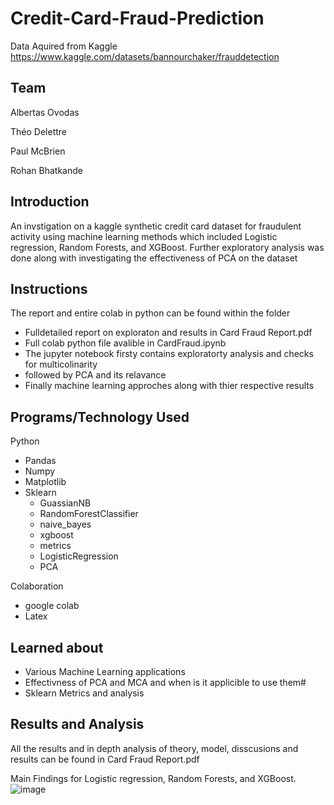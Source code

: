 # Credit-Card-Fraud-Prediction

Data Aquired from Kaggle
https://www.kaggle.com/datasets/bannourchaker/frauddetection

## Team

Albertas Ovodas

Théo Delettre

Paul McBrien

Rohan Bhatkande

## Introduction


An invstigation on a kaggle synthetic credit card dataset for fraudulent activity using machine learning methods which included Logistic regression, Random Forests, and XGBoost. Further exploratory analysis was done along with investigating the effectiveness of PCA on the dataset

## Instructions

The report and entire colab in python can be found within the folder
- Fulldetailed report on exploraton and results in Card Fraud Report.pdf
- Full colab python file avalible in CardFraud.ipynb
- The jupyter notebook firsty contains exploratorty analysis and checks for multicolinarity 
- followed by PCA and its relavance
- Finally machine learning approches along with thier respective results

## Programs/Technology Used
Python
  - Pandas
  - Numpy
  - Matplotlib
  - Sklearn
    - GuassianNB
    - RandomForestClassifier
    - naive_bayes
    - xgboost
    - metrics
    - LogisticRegression 
    - PCA


Colaboration
  - google colab
  - Latex

## Learned about
- Various Machine Learning applications
- Effectivness of PCA and MCA and when is it applicible to use them#
- Sklearn Metrics and analysis

## Results and Analysis
All the results and in depth analysis of theory, model, disscusions and results can be found in Card Fraud Report.pdf

Main Findings for Logistic regression, Random Forests, and XGBoost.
![image](https://user-images.githubusercontent.com/100313005/189701428-e2aaca51-65f0-452c-a948-62d24ac3e9a3.png)


